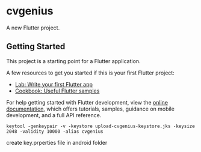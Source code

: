 # cvgenius

A new Flutter project.

## Getting Started

This project is a starting point for a Flutter application.

A few resources to get you started if this is your first Flutter project:

- [Lab: Write your first Flutter app](https://docs.flutter.dev/get-started/codelab)
- [Cookbook: Useful Flutter samples](https://docs.flutter.dev/cookbook)

For help getting started with Flutter development, view the
[online documentation](https://docs.flutter.dev/), which offers tutorials,
samples, guidance on mobile development, and a full API reference.
```
keytool -genkeypair -v -keystore upload-cvgenius-keystore.jks -keysize 2048 -validity 10000 -alias cvgenius
```
create key.prperties file in android folder
